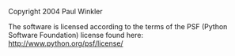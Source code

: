 Copyright 2004 Paul Winkler

The software is licensed according to the terms of the PSF (Python Software Foundation) license found here: http://www.python.org/psf/license/